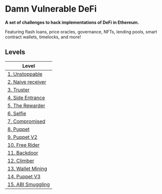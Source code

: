 # Damn Vulnerable DeFi

**A set of challenges to hack implementations of DeFi in Ethereum.**

Featuring flash loans, price oracles, governance, NFTs, lending pools, smart contract wallets, timelocks, and more!

## Levels

| Level                                   |
| --------------------------------------- |
| [1. Unstoppable](test/unstoppable)      |
| [2. Naive receiver](test/naivereceiver) |
| [3. Truster](test/truster)              |
| [4. Side Entrance](test/side-entrance)  |
| [5. The Rewarder](test/the-rewarder)    |
| [6. Selfie](test/selfie)                |
| [7. Compromised](test/)                 |
| [8. Puppet](test/puppet)                |
| [9. Puppet V2](test/)                   |
| [10. Free Rider](test/free-rider)       |
| [11. Backdoor](test/backdoor)           |
| [12. Climber](test/climber)             |
| [13. Wallet Mining](test/)              |
| [14. Puppet V3](test/)                  |
| [15. ABI Smuggling](test/)              |
